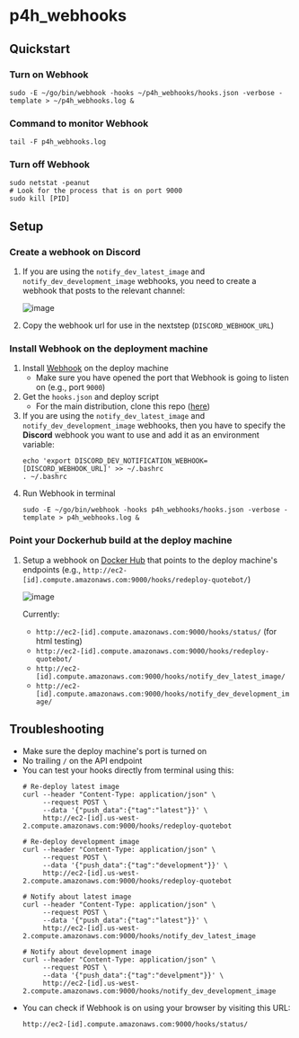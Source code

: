 # p4h_webhooks

## Quickstart

### Turn on Webhook

```
sudo -E ~/go/bin/webhook -hooks ~/p4h_webhooks/hooks.json -verbose -template > ~/p4h_webhooks.log &
```

### Command to monitor Webhook

```
tail -F p4h_webhooks.log
```

### Turn off Webhook

```
sudo netstat -peanut
# Look for the process that is on port 9000
sudo kill [PID]
```

## Setup

### Create a webhook on Discord

1. If you are using the `notify_dev_latest_image` and `notify_dev_development_image` webhooks, you need to create a webhook that posts to the relevant channel:

    ![image](https://user-images.githubusercontent.com/4514597/91671827-cf503180-eade-11ea-97d5-67cdef4ce75b.png)

2. Copy the webhook url for use in the nextstep (`DISCORD_WEBHOOK_URL`)

### Install Webhook on the deployment machine
1. Install [Webhook](https://github.com/adnanh/webhook) on the deploy machine
    - Make sure you have opened the port that Webhook is going to listen on (e.g., port `9000`)
2. Get the `hooks.json` and deploy script
    - For the main distribution, clone this repo ([here](https://github.com/play4honor/p4h_webhooks))
3. If you are using the `notify_dev_latest_image` and `notify_dev_development_image` webhooks, then you have to specify the **Discord** webhook you want to use and add it as an environment variable:
    ```
    echo 'export DISCORD_DEV_NOTIFICATION_WEBHOOK=[DISCORD_WEBHOOK_URL]' >> ~/.bashrc
    . ~/.bashrc
    ```
4. Run Webhook in terminal
    ```
    sudo -E ~/go/bin/webhook -hooks p4h_webhooks/hooks.json -verbose -template > p4h_webhooks.log &
    ```
### Point your Dockerhub build at the deploy machine
1. Setup a webhook on [Docker Hub](https://cloud.docker.com/repository/docker/cyzhang/discord_quote_bot/webhooks) that points to the deploy machine's endpoints (e.g., `http://ec2-[id].compute.amazonaws.com:9000/hooks/redeploy-quotebot/`)

    ![image](https://user-images.githubusercontent.com/4514597/91671853-058db100-eadf-11ea-8b6a-a2463e7d9919.png)
    
    Currently:
    
    
    - `http://ec2-[id].compute.amazonaws.com:9000/hooks/status/` (for html testing)
    - `http://ec2-[id].compute.amazonaws.com:9000/hooks/redeploy-quotebot/`
    - `http://ec2-[id].compute.amazonaws.com:9000/hooks/notify_dev_latest_image/`
    - `http://ec2-[id].compute.amazonaws.com:9000/hooks/notify_dev_development_image/`
        
## Troubleshooting

- Make sure the deploy machine's port is turned on
- No trailing `/` on the API endpoint
- You can test your hooks directly from terminal using this:
    ```
    # Re-deploy latest image
    curl --header "Content-Type: application/json" \
         --request POST \
         --data '{"push_data":{"tag":"latest"}}' \
         http://ec2-[id].us-west-2.compute.amazonaws.com:9000/hooks/redeploy-quotebot

    # Re-deploy development image
    curl --header "Content-Type: application/json" \
         --request POST \
         --data '{"push_data":{"tag":"development"}}' \
         http://ec2-[id].us-west-2.compute.amazonaws.com:9000/hooks/redeploy-quotebot

    # Notify about latest image
    curl --header "Content-Type: application/json" \
         --request POST \
         --data '{"push_data":{"tag":"latest"}}' \
         http://ec2-[id].us-west-2.compute.amazonaws.com:9000/hooks/notify_dev_latest_image

    # Notify about development image
    curl --header "Content-Type: application/json" \
         --request POST \
         --data '{"push_data":{"tag":"develpment"}}' \
         http://ec2-[id].us-west-2.compute.amazonaws.com:9000/hooks/notify_dev_development_image

    ```
- You can check if Webhook is on using your browser by visiting this URL:
    ```
    http://ec2-[id].compute.amazonaws.com:9000/hooks/status/
    ```
